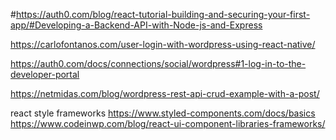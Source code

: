 #https://auth0.com/blog/react-tutorial-building-and-securing-your-first-app/#Developing-a-Backend-API-with-Node-js-and-Express

https://carlofontanos.com/user-login-with-wordpress-using-react-native/

https://auth0.com/docs/connections/social/wordpress#1-log-in-to-the-developer-portal

https://netmidas.com/blog/wordpress-rest-api-crud-example-with-a-post/

react style frameworks
https://www.styled-components.com/docs/basics
https://www.codeinwp.com/blog/react-ui-component-libraries-frameworks/

